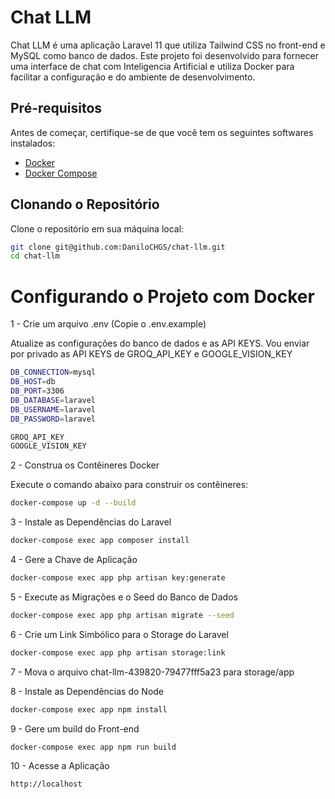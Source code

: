 # Chat LLM

Chat LLM é uma aplicação Laravel 11 que utiliza Tailwind CSS no front-end e MySQL como banco de dados. Este projeto foi desenvolvido para fornecer uma interface de chat com Inteligencia Artificial e utiliza Docker para facilitar a configuração e do ambiente de desenvolvimento.

## Pré-requisitos

Antes de começar, certifique-se de que você tem os seguintes softwares instalados:

-   [Docker](https://www.docker.com/get-started)
-   [Docker Compose](https://docs.docker.com/compose/install/)

## Clonando o Repositório

Clone o repositório em sua máquina local:

```bash
git clone git@github.com:DaniloCHGS/chat-llm.git
cd chat-llm
```

# Configurando o Projeto com Docker

1 - Crie um arquivo .env (Copie o .env.example)

Atualize as configurações do banco de dados e as API KEYS. Vou enviar por privado as API KEYS de GROQ_API_KEY e GOOGLE_VISION_KEY

```bash
DB_CONNECTION=mysql
DB_HOST=db
DB_PORT=3306
DB_DATABASE=laravel
DB_USERNAME=laravel
DB_PASSWORD=laravel

GROQ_API_KEY
GOOGLE_VISION_KEY
```

2 - Construa os Contêineres Docker

Execute o comando abaixo para construir os contêineres:

```bash
docker-compose up -d --build
```

3 - Instale as Dependências do Laravel

```bash
docker-compose exec app composer install
```

4 - Gere a Chave de Aplicação

```bash
docker-compose exec app php artisan key:generate
```

5 - Execute as Migrações e o Seed do Banco de Dados

```bash
docker-compose exec app php artisan migrate --seed
```

6 - Crie um Link Simbólico para o Storage do Laravel

```bash
docker-compose exec app php artisan storage:link
```

7 - Mova o arquivo chat-llm-439820-79477fff5a23 para storage/app

8 - Instale as Dependências do Node

```bash
docker-compose exec app npm install
```

9 - Gere um build do Front-end

```bash
docker-compose exec app npm run build
```

10 - Acesse a Aplicação

```bash
http://localhost
```
